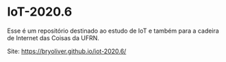 # IoT-2020.6
Esse é um repositório destinado ao estudo de IoT e também para a cadeira de Internet das Coisas da UFRN.

Site: https://bryoliver.github.io/iot-2020.6/
